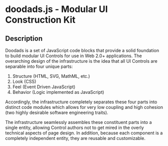 # doodads.js - Modular UI Construction Kit

## Description

Doodads is a set of JavaScript code blocks that provide a solid foundation to build modular UI Controls for use in Web 2.0+ applications. The overarching design of the infrastructure is the idea that all UI Controls are separable into four unique parts:

1. Structure (HTML, SVG, MathML, etc.)
2. Look (CSS)
2. Feel (Event Driven JavaScript)
3. Behavior (Logic implemented as JavaScript)

Accordingly, the infrastructure completely separates these four parts into distinct code modules which allows for very low coupling and high cohesion (two highly desirable software engineering traits).

The infrastructure seamlessly assembles these constituent parts into a single entity, allowing Control authors not to get mired in the overly technical aspects of page design. In addition, because each component is a completely independent entity, they are reusable and customizable.